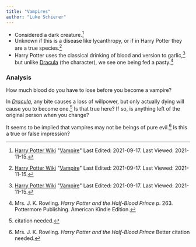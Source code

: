 ```yaml
---
title: "Vampires"
author: "Luke Schierer"
---
```



* Considered a dark creature.[^211115-3]
* Unknown if this is a disease like lycanthropy, or if in Harry Potter they are
  a true species.[^211115-4]
* Harry Potter uses the classical drinking of blood and version to garlic,[^211115-5]
  but unlike [Dracula][] (the character), we see one being fed a pasty.[^211115-6]

### Analysis

How much blood do you have to lose before you become a vampire?

In _[Dracula][]_, any bite causes a loss of willpower, but only actually dying will
cause you to become one.[^210513-6]  Is that true here?  If so, is anything
left of the original person when you change?

It seems to be implied that vampires may not be beings of pure evil.[^210513-7] 
Is this a true or false impression?


[^210513-7]: Mrs. J. K. Rowling. _Harry Potter and the Half-Blood Prince_
    Better citation needed.

[^210513-6]: citation needed.

[Dracula]: https://www.gutenberg.org/ebooks/345

[^211115-3]: [Harry Potter Wiki](https://harrypotter.fandom.com/wiki/)
    "[Vampire](https://harrypotter.fandom.com/wiki/Vampire)"
    Last Edited: 2021-09-17. Last Viewed: 2021-11-15.

[^211115-4]: [Harry Potter Wiki](https://harrypotter.fandom.com/wiki/)
"[Vampire](https://harrypotter.fandom.com/wiki/Vampire)"
Last Edited: 2021-09-17. Last Viewed: 2021-11-15.

[^211115-5]: [Harry Potter Wiki](https://harrypotter.fandom.com/wiki/)
"[Vampire](https://harrypotter.fandom.com/wiki/Vampire)"
Last Edited: 2021-09-17. Last Viewed: 2021-11-15.

[^211115-6]: Mrs. J. K. Rowling.
    _Harry Potter and the Half-Blood Prince_
    p. 263. Pottermore Publishing. American Kindle Edition. 
